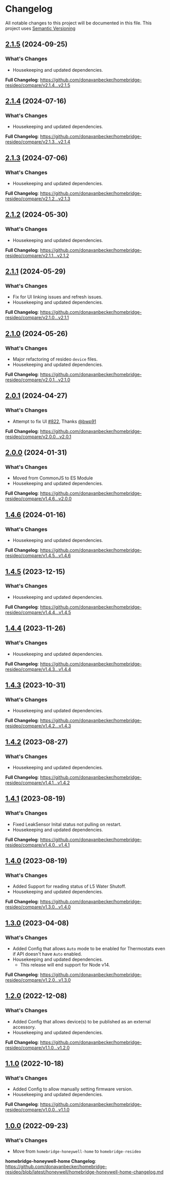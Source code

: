 # Changelog

All notable changes to this project will be documented in this file. This project uses [Semantic Versioning](https://semver.org/)

## [2.1.5](https://github.com/donavanbecker/homebridge-resideo/releases/tag/v2.1.5) (2024-09-25)

### What's Changes
- Housekeeping and updated dependencies.

**Full Changelog**: https://github.com/donavanbecker/homebridge-resideo/compare/v2.1.4...v2.1.5

## [2.1.4](https://github.com/donavanbecker/homebridge-resideo/releases/tag/v2.1.4) (2024-07-16)

### What's Changes
- Housekeeping and updated dependencies.

**Full Changelog**: https://github.com/donavanbecker/homebridge-resideo/compare/v2.1.3...v2.1.4

## [2.1.3](https://github.com/donavanbecker/homebridge-resideo/releases/tag/v2.1.3) (2024-07-06)

### What's Changes
- Housekeeping and updated dependencies.

**Full Changelog**: https://github.com/donavanbecker/homebridge-resideo/compare/v2.1.2...v2.1.3

## [2.1.2](https://github.com/donavanbecker/homebridge-resideo/releases/tag/v2.1.2) (2024-05-30)

### What's Changes
- Housekeeping and updated dependencies.

**Full Changelog**: https://github.com/donavanbecker/homebridge-resideo/compare/v2.1.1...v2.1.2

## [2.1.1](https://github.com/donavanbecker/homebridge-resideo/releases/tag/v2.1.1) (2024-05-29)

### What's Changes
- Fix for UI linking issues and refresh issues.
- Housekeeping and updated dependencies.

**Full Changelog**: https://github.com/donavanbecker/homebridge-resideo/compare/v2.1.0...v2.1.1

## [2.1.0](https://github.com/donavanbecker/homebridge-resideo/releases/tag/v2.1.0) (2024-05-26)

### What's Changes
- Major refactoring of resideo `device` files.
- Housekeeping and updated dependencies.

**Full Changelog**: https://github.com/donavanbecker/homebridge-resideo/compare/v2.0.1...v2.1.0

## [2.0.1](https://github.com/donavanbecker/homebridge-resideo/releases/tag/v2.0.1) (2024-04-27)

### What's Changes
- Attempt to fix UI [#822](https://github.com/donavanbecker/homebridge-resideo/pull/822), Thanks [@bwp91](https://github.com/bwp91)

**Full Changelog**: https://github.com/donavanbecker/homebridge-resideo/compare/v2.0.0...v2.0.1

## [2.0.0](https://github.com/donavanbecker/homebridge-resideo/releases/tag/v2.0.0) (2024-01-31)

### What's Changes
- Moved from CommonJS to ES Module
- Housekeeping and updated dependencies.

**Full Changelog**: https://github.com/donavanbecker/homebridge-resideo/compare/v1.4.6...v2.0.0

## [1.4.6](https://github.com/donavanbecker/homebridge-resideo/releases/tag/v1.4.6) (2024-01-16)

### What's Changes
- Housekeeping and updated dependencies.

**Full Changelog**: https://github.com/donavanbecker/homebridge-resideo/compare/v1.4.5...v1.4.6

## [1.4.5](https://github.com/donavanbecker/homebridge-resideo/releases/tag/v1.4.5) (2023-12-15)

### What's Changes
- Housekeeping and updated dependencies.

**Full Changelog**: https://github.com/donavanbecker/homebridge-resideo/compare/v1.4.4...v1.4.5

## [1.4.4](https://github.com/donavanbecker/homebridge-resideo/releases/tag/v1.4.4) (2023-11-26)

### What's Changes
- Housekeeping and updated dependencies.

**Full Changelog**: https://github.com/donavanbecker/homebridge-resideo/compare/v1.4.3...v1.4.4

## [1.4.3](https://github.com/donavanbecker/homebridge-resideo/releases/tag/v1.4.3) (2023-10-31)

### What's Changes
- Housekeeping and updated dependencies.

**Full Changelog**: https://github.com/donavanbecker/homebridge-resideo/compare/v1.4.2...v1.4.3

## [1.4.2](https://github.com/donavanbecker/homebridge-resideo/releases/tag/v1.4.2) (2023-08-27)

### What's Changes
- Housekeeping and updated dependencies.

**Full Changelog**: https://github.com/donavanbecker/homebridge-resideo/compare/v1.4.1...v1.4.2

## [1.4.1](https://github.com/donavanbecker/homebridge-resideo/releases/tag/v1.4.1) (2023-08-19)

### What's Changes
- Fixed LeakSensor Inital status not pulling on restart.
- Housekeeping and updated dependencies.

**Full Changelog**: https://github.com/donavanbecker/homebridge-resideo/compare/v1.4.0...v1.4.1

## [1.4.0](https://github.com/donavanbecker/homebridge-resideo/releases/tag/v1.4.0) (2023-08-19)

### What's Changes
- Added Support for reading status of L5 Water Shutoff.
- Housekeeping and updated dependencies.

**Full Changelog**: https://github.com/donavanbecker/homebridge-resideo/compare/v1.3.0...v1.4.0

## [1.3.0](https://github.com/donavanbecker/homebridge-resideo/releases/tag/v1.3.0) (2023-04-08)

### What's Changes
- Added Config that allows `Auto` mode to be enabled for Thermostats even if API doesn't have `Auto` enabled.
- Housekeeping and updated dependencies.
  - This release will end support for Node v14.

**Full Changelog**: https://github.com/donavanbecker/homebridge-resideo/compare/v1.2.0...v1.3.0

## [1.2.0](https://github.com/donavanbecker/homebridge-resideo/releases/tag/v1.2.0) (2022-12-08)

### What's Changes
- Added Config that allows device(s) to be published as an external accessory.
- Housekeeping and updated dependencies.

**Full Changelog**: https://github.com/donavanbecker/homebridge-resideo/compare/v1.1.0...v1.2.0

## [1.1.0](https://github.com/donavanbecker/homebridge-resideo/releases/tag/v1.1.0) (2022-10-18)

### What's Changes
- Added Config to allow manually setting firmware version.
- Housekeeping and updated dependencies.

**Full Changelog**: https://github.com/donavanbecker/homebridge-resideo/compare/v1.0.0...v1.1.0

## [1.0.0](https://github.com/donavanbecker/homebridge-resideo/releases/tag/v1.0.0) (2022-09-23)

### What's Changes
- Move from `homebridge-honeywell-home` to `homebridge-resideo`

**homebridge-honeywell-home Changelog**: https://github.com/donavanbecker/homebridge-resideo/blob/latest/honeywell/homebridge-honeywell-home-changelog.md